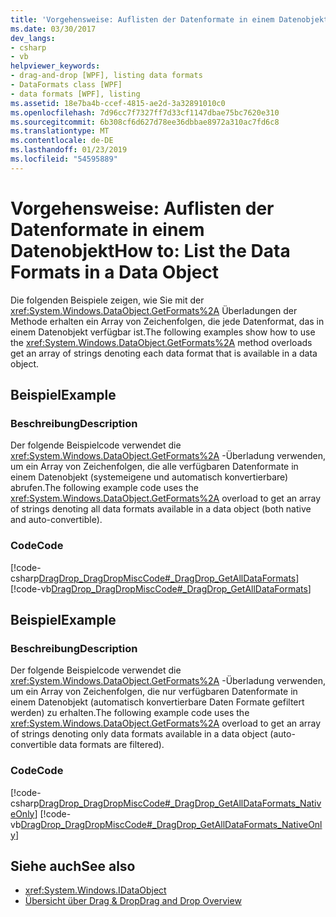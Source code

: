 ```yaml
---
title: 'Vorgehensweise: Auflisten der Datenformate in einem Datenobjekt'
ms.date: 03/30/2017
dev_langs:
- csharp
- vb
helpviewer_keywords:
- drag-and-drop [WPF], listing data formats
- DataFormats class [WPF]
- data formats [WPF], listing
ms.assetid: 18e7ba4b-ccef-4815-ae2d-3a32891010c0
ms.openlocfilehash: 7d96cc7f7327ff7d33cf1147dbae75bc7620e310
ms.sourcegitcommit: 6b308cf6d627d78ee36dbbae8972a310ac7fd6c8
ms.translationtype: MT
ms.contentlocale: de-DE
ms.lasthandoff: 01/23/2019
ms.locfileid: "54595889"
---
```

# <a name="how-to-list-the-data-formats-in-a-data-object"></a><span data-ttu-id="d9c25-102">Vorgehensweise: Auflisten der Datenformate in einem Datenobjekt</span><span class="sxs-lookup"><span data-stu-id="d9c25-102">How to: List the Data Formats in a Data Object</span></span>
<span data-ttu-id="d9c25-103">Die folgenden Beispiele zeigen, wie Sie mit der <xref:System.Windows.DataObject.GetFormats%2A> Überladungen der Methode erhalten ein Array von Zeichenfolgen, die jede Datenformat, das in einem Datenobjekt verfügbar ist.</span><span class="sxs-lookup"><span data-stu-id="d9c25-103">The following examples show how to use the <xref:System.Windows.DataObject.GetFormats%2A> method overloads get an array of strings denoting each data format that is available in a data object.</span></span>  
  
## <a name="example"></a><span data-ttu-id="d9c25-104">Beispiel</span><span class="sxs-lookup"><span data-stu-id="d9c25-104">Example</span></span>  
  
### <a name="description"></a><span data-ttu-id="d9c25-105">Beschreibung</span><span class="sxs-lookup"><span data-stu-id="d9c25-105">Description</span></span>  
 <span data-ttu-id="d9c25-106">Der folgende Beispielcode verwendet die <xref:System.Windows.DataObject.GetFormats%2A> -Überladung verwenden, um ein Array von Zeichenfolgen, die alle verfügbaren Datenformate in einem Datenobjekt (systemeigene und automatisch konvertierbare) abrufen.</span><span class="sxs-lookup"><span data-stu-id="d9c25-106">The following example code uses the <xref:System.Windows.DataObject.GetFormats%2A> overload to get an array of strings denoting all data formats available in a data object (both native and auto-convertible).</span></span>  
  
### <a name="code"></a><span data-ttu-id="d9c25-107">Code</span><span class="sxs-lookup"><span data-stu-id="d9c25-107">Code</span></span>  
 [!code-csharp[DragDrop_DragDropMiscCode#_DragDrop_GetAllDataFormats](../../../../samples/snippets/csharp/VS_Snippets_Wpf/DragDrop_DragDropMiscCode/CSharp/Window1.xaml.cs#_dragdrop_getalldataformats)]
 [!code-vb[DragDrop_DragDropMiscCode#_DragDrop_GetAllDataFormats](../../../../samples/snippets/visualbasic/VS_Snippets_Wpf/DragDrop_DragDropMiscCode/visualbasic/window1.xaml.vb#_dragdrop_getalldataformats)]  
  
## <a name="example"></a><span data-ttu-id="d9c25-108">Beispiel</span><span class="sxs-lookup"><span data-stu-id="d9c25-108">Example</span></span>  
  
### <a name="description"></a><span data-ttu-id="d9c25-109">Beschreibung</span><span class="sxs-lookup"><span data-stu-id="d9c25-109">Description</span></span>  
 <span data-ttu-id="d9c25-110">Der folgende Beispielcode verwendet die <xref:System.Windows.DataObject.GetFormats%2A> -Überladung verwenden, um ein Array von Zeichenfolgen, die nur verfügbaren Datenformate in einem Datenobjekt (automatisch konvertierbare Daten Formate gefiltert werden) zu erhalten.</span><span class="sxs-lookup"><span data-stu-id="d9c25-110">The following example code uses the <xref:System.Windows.DataObject.GetFormats%2A> overload to get an array of strings denoting only data formats available in a data object (auto-convertible data formats are filtered).</span></span>  
  
### <a name="code"></a><span data-ttu-id="d9c25-111">Code</span><span class="sxs-lookup"><span data-stu-id="d9c25-111">Code</span></span>  
 [!code-csharp[DragDrop_DragDropMiscCode#_DragDrop_GetAllDataFormats_NativeOnly](../../../../samples/snippets/csharp/VS_Snippets_Wpf/DragDrop_DragDropMiscCode/CSharp/Window1.xaml.cs#_dragdrop_getalldataformats_nativeonly)]
 [!code-vb[DragDrop_DragDropMiscCode#_DragDrop_GetAllDataFormats_NativeOnly](../../../../samples/snippets/visualbasic/VS_Snippets_Wpf/DragDrop_DragDropMiscCode/visualbasic/window1.xaml.vb#_dragdrop_getalldataformats_nativeonly)]  
  
## <a name="see-also"></a><span data-ttu-id="d9c25-112">Siehe auch</span><span class="sxs-lookup"><span data-stu-id="d9c25-112">See also</span></span>
- <xref:System.Windows.IDataObject>
- [<span data-ttu-id="d9c25-113">Übersicht über Drag & Drop</span><span class="sxs-lookup"><span data-stu-id="d9c25-113">Drag and Drop Overview</span></span>](../../../../docs/framework/wpf/advanced/drag-and-drop-overview.md)

